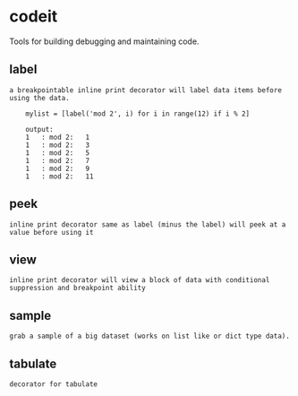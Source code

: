 codeit
======


Tools for building debugging and maintaining code.

label
-----
    
    a breakpointable inline print decorator will label data items before using the data. 
        
        mylist = [label('mod 2', i) for i in range(12) if i % 2]
        
        output: 
        1   : mod 2:   1
        1   : mod 2:   3
        1   : mod 2:   5
        1   : mod 2:   7
        1   : mod 2:   9
        1   : mod 2:   11
        
peek
----
    
    inline print decorator same as label (minus the label) will peek at a value before using it

view
----

    inline print decorator will view a block of data with conditional suppression and breakpoint ability

sample
------
    
    grab a sample of a big dataset (works on list like or dict type data).

tabulate
-------- 

    decorator for tabulate 
    